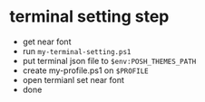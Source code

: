 # terminal setting step

- get near font
- run ```my-terminal-setting.ps1```
- put terminal json file to ```$env:POSH_THEMES_PATH```
- create my-profile.ps1 on ```$PROFILE```
- open termianl set near font 
- done

